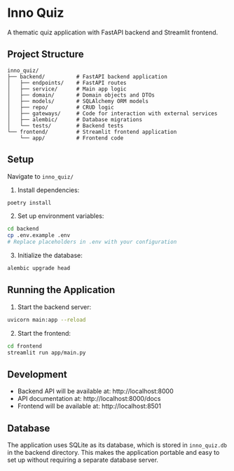 # Inno Quiz

A thematic quiz application with FastAPI backend and Streamlit frontend.

## Project Structure

```
inno_quiz/
├── backend/          # FastAPI backend application
│   ├── endpoints/    # FastAPI routes
│   ├── service/      # Main app logic
│   ├── domain/       # Domain objects and DTOs
│   ├── models/       # SQLAlchemy ORM models
│   ├── repo/         # CRUD logic
│   ├── gateways/     # Code for interaction with external services
│   ├── alembic/      # Database migrations
│   └── tests/        # Backend tests
└── frontend/         # Streamlit frontend application
    └── app/          # Frontend code
```

## Setup

Navigate to `inno_quiz/`

1. Install dependencies:
```bash
poetry install
```

2. Set up environment variables:
```bash
cd backend
cp .env.example .env
# Replace placeholders in .env with your configuration
```

3. Initialize the database:
```bash
alembic upgrade head
```

## Running the Application

1. Start the backend server:
```bash
uvicorn main:app --reload
```

2. Start the frontend:
```bash
cd frontend
streamlit run app/main.py
```

## Development

- Backend API will be available at: http://localhost:8000
- API documentation at: http://localhost:8000/docs
- Frontend will be available at: http://localhost:8501 

## Database

The application uses SQLite as its database, which is stored in `inno_quiz.db` in the backend directory. This makes the application portable and easy to set up without requiring a separate database server.